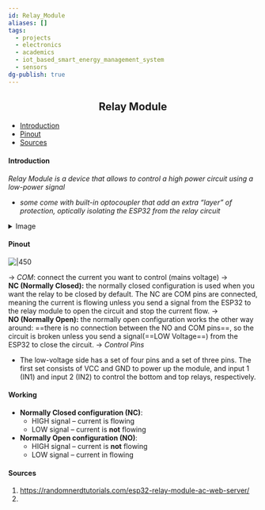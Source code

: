 ```yaml
---
id: Relay_Module
aliases: []
tags:
  - projects
  - electronics
  - academics
  - iot_based_smart_energy_management_system
  - sensors
dg-publish: true
---
```

<h2 align="center" id="relaymodule">Relay Module</h2>

- [Introduction](#introduction)
- [Pinout](#pinout)
- [Sources](#sources)
#### Introduction
*Relay Module is a device that allows to control a high power circuit using a low-power signal*
-  *some come with built-in optocoupler that add an extra “layer” of protection, optically isolating the ESP32 from the relay circuit*

<details><summary>Image</summary>
<img src="https://i0.wp.com/randomnerdtutorials.com/wp-content/uploads/2019/12/Relay-1-2-4-8-ch-channel-modules.jpg?w=750&quality=100&strip=all&ssl=1">
</details>

#### Pinout
![|450](https://i0.wp.com/randomnerdtutorials.com/wp-content/uploads/2019/11/Relay-pinout.png?w=850&quality=100&strip=all&ssl=1)

-> *COM*: connect the current you want to control (mains voltage)
-> **NC (Normally Closed):** the normally closed configuration is used when you want the relay to be closed by default. The NC are COM pins are connected, meaning the current is flowing unless you send a signal from the ESP32 to the relay module to open the circuit and stop the current flow.
-> **NO (Normally Open):** the normally open configuration works the other way around: ==there is no connection between the NO and COM pins==, so the circuit is broken unless you send a signal(==LOW Voltage==) from the ESP32 to close the circuit.
-> *Control Pins*
- The low-voltage side has a set of four pins and a set of three pins. The first set consists of VCC and GND to power up the module, and input 1 (IN1) and input 2 (IN2) to control the bottom and top relays, respectively.

#### Working

- **Normally Closed configuration (NC)**:
    - HIGH signal – current is flowing
    - LOW signal – current is **not** flowing
- **Normally Open configuration (NO)**:
    - HIGH signal – current is **not** flowing
    - LOW signal – current in flowing
#### Sources 
1. https://randomnerdtutorials.com/esp32-relay-module-ac-web-server/
2. 

